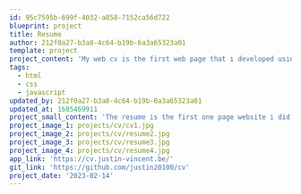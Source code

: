```yaml
---
id: 95c7595b-699f-4032-a858-7152ca56d722
blueprint: project
title: Resume
author: 212f0a27-b3a8-4c64-b19b-6a3a65323a01
template: project
project_content: 'My web cv is the first web page that i developed using an existing web design.'
tags:
  - html
  - css
  - javascript
updated_by: 212f0a27-b3a8-4c64-b19b-6a3a65323a01
updated_at: 1685469911
project_small_content: 'The resume is the first one page website i did. It was the first personal project we had to do for school. The idea was to use an existing web design (from buff site for me) and use it to make a little présentation page.'
project_image_1: projects/cv/cv1.jpg
project_image_2: projects/cv/resume2.jpg
project_image_3: projects/cv/resume3.jpg
project_image_4: projects/cv/resume4.jpg
app_link: 'https://cv.justin-vincent.be/'
git_link: 'https://github.com/justin20100/cv'
project_date: '2023-02-14'
---
```

